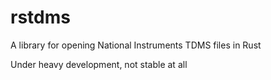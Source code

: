 # rstdms
A library for opening National Instruments TDMS files in Rust

Under heavy development, not stable at all
